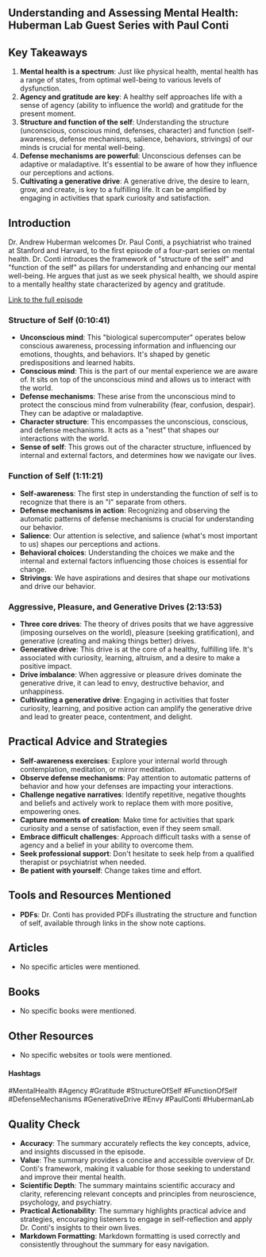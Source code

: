 ## Understanding and Assessing Mental Health: Huberman Lab Guest Series with Paul Conti

## Key Takeaways
1. **Mental health is a spectrum**: Just like physical health, mental health has a range of states, from optimal well-being to various levels of dysfunction.
2. **Agency and gratitude are key**: A healthy self approaches life with a sense of agency (ability to influence the world) and gratitude for the present moment.
3. **Structure and function of the self**: Understanding the structure (unconscious, conscious mind, defenses, character) and function (self-awareness, defense mechanisms, salience, behaviors, strivings) of our minds is crucial for mental well-being.
4. **Defense mechanisms are powerful**: Unconscious defenses can be adaptive or maladaptive. It's essential to be aware of how they influence our perceptions and actions.
5. **Cultivating a generative drive**:  A generative drive, the desire to learn, grow, and create, is key to a fulfilling life. It can be amplified by engaging in activities that spark curiosity and satisfaction.

## Introduction
Dr. Andrew Huberman welcomes Dr. Paul Conti, a psychiatrist who trained at Stanford and Harvard, to the first episode of a four-part series on mental health. Dr. Conti introduces the framework of "structure of the self" and "function of the self" as pillars for understanding and enhancing our mental well-being. He argues that just as we seek physical health, we should aspire to a mentally healthy state characterized by agency and gratitude.

[Link to the full episode](https://www.youtube.com/watch?v=tLRCS48Ens4)


### Structure of Self (0:10:41)
- **Unconscious mind**:  This "biological supercomputer" operates below conscious awareness, processing information and influencing our emotions, thoughts, and behaviors. It's shaped by genetic predispositions and learned habits.
- **Conscious mind**: This is the part of our mental experience we are aware of. It sits on top of the unconscious mind and allows us to interact with the world.
- **Defense mechanisms**: These arise from the unconscious mind to protect the conscious mind from vulnerability (fear, confusion, despair). They can be adaptive or maladaptive.
- **Character structure**: This encompasses the unconscious, conscious, and defense mechanisms. It acts as a "nest" that shapes our interactions with the world.
- **Sense of self**: This grows out of the character structure, influenced by internal and external factors, and determines how we navigate our lives.


### Function of Self (1:11:21)
- **Self-awareness**: The first step in understanding the function of self is to recognize that there is an "I" separate from others.
- **Defense mechanisms in action**: Recognizing and observing the automatic patterns of defense mechanisms is crucial for understanding our behavior.
- **Salience**: Our attention is selective, and salience (what's most important to us) shapes our perceptions and actions.
- **Behavioral choices**:  Understanding the choices we make and the internal and external factors influencing those choices is essential for change.
- **Strivings**:  We have aspirations and desires that shape our motivations and drive our behavior. 


###  Aggressive, Pleasure, and Generative Drives (2:13:53)
- **Three core drives**: The theory of drives posits that we have aggressive (imposing ourselves on the world), pleasure (seeking gratification), and generative (creating and making things better) drives.
- **Generative drive**: This drive is at the core of a healthy, fulfilling life. It's associated with curiosity, learning, altruism, and a desire to make a positive impact.
- **Drive imbalance**: When aggressive or pleasure drives dominate the generative drive, it can lead to envy, destructive behavior, and unhappiness.
- **Cultivating a generative drive**: Engaging in activities that foster curiosity, learning, and positive action can amplify the generative drive and lead to greater peace, contentment, and delight.

## Practical Advice and Strategies
- **Self-awareness exercises**: Explore your internal world through contemplation, meditation, or mirror meditation.
- **Observe defense mechanisms**: Pay attention to automatic patterns of behavior and how your defenses are impacting your interactions.
- **Challenge negative narratives**: Identify repetitive, negative thoughts and beliefs and actively work to replace them with more positive, empowering ones.
- **Capture moments of creation**: Make time for activities that spark curiosity and a sense of satisfaction, even if they seem small. 
- **Embrace difficult challenges**:  Approach difficult tasks with a sense of agency and a belief in your ability to overcome them.
- **Seek professional support**: Don't hesitate to seek help from a qualified therapist or psychiatrist when needed.
- **Be patient with yourself**: Change takes time and effort. 

## Tools and Resources Mentioned
- **PDFs**: Dr. Conti has provided PDFs illustrating the structure and function of self, available through links in the show note captions.

## Articles
- No specific articles were mentioned. 

## Books 
- No specific books were mentioned. 

## Other Resources
- No specific websites or tools were mentioned. 

#### Hashtags
#MentalHealth #Agency #Gratitude #StructureOfSelf #FunctionOfSelf #DefenseMechanisms #GenerativeDrive #Envy #PaulConti #HubermanLab

## Quality Check
- **Accuracy**: The summary accurately reflects the key concepts, advice, and insights discussed in the episode.
- **Value**: The summary provides a concise and accessible overview of Dr. Conti's framework, making it valuable for those seeking to understand and improve their mental health.
- **Scientific Depth**: The summary maintains scientific accuracy and clarity, referencing relevant concepts and principles from neuroscience, psychology, and psychiatry.
- **Practical Actionability**: The summary highlights practical advice and strategies, encouraging listeners to engage in self-reflection and apply Dr. Conti's insights to their own lives.
- **Markdown Formatting**: Markdown formatting is used correctly and consistently throughout the summary for easy navigation. 
